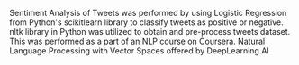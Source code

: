 Sentiment Analysis of Tweets was performed by using Logistic Regression from Python's scikitlearn library to classify tweets as positive or negative. nltk library in Python was utilized to obtain and pre-process tweets dataset.
This was performed as a part of an NLP course on Coursera.
Natural Language Processing with Vector Spaces offered by DeepLearning.AI
